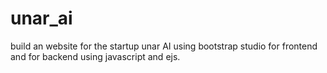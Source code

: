# unar_ai
build an website for the startup unar AI using bootstrap studio for frontend and for backend using javascript and ejs.
